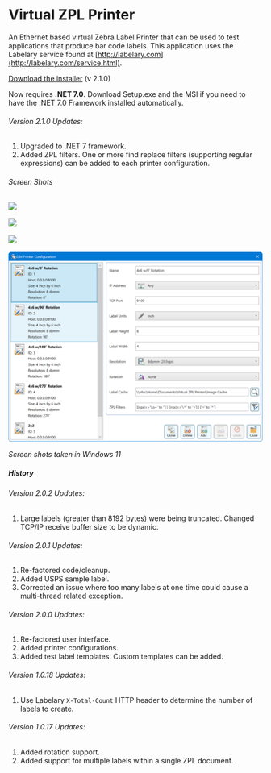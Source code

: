 # Virtual ZPL Printer
An Ethernet based virtual Zebra Label Printer that can be used to test applications that produce bar code labels. This application uses the Labelary service found at [http://labelary.com](http://labelary.com/service.html).

[Download the installer](https://github.com/porrey/Virtual-ZPL-Printer/raw/ZPL-Filter/Installer/Virtual%20ZPL%20Printer%20Setup.msi) (v 2.1.0)

Now requires **.NET 7.0**. Download Setup.exe and the MSI if you need to have the .NET 7.0 Framework installed automatically.

###### Version 2.1.0 Updates:
1. Upgraded to .NET 7 framework.
2. Added ZPL filters. One or more find replace filters (supporting regular expressions) can be added to each printer configuration.

###### Screen Shots

![](https://github.com/porrey/Virtual-ZPL-Printer/raw/ZPL-Filter/Images/VirtualZplPrinter-01.png)

![](https://github.com/porrey/Virtual-ZPL-Printer/raw/ZPL-Filter/Images/VirtualZplPrinter-02.png)

![](https://github.com/porrey/Virtual-ZPL-Printer/raw/ZPL-Filter/Images/VirtualZplPrinter-03.png)

![](https://github.com/porrey/Virtual-ZPL-Printer/raw/ZPL-Filter/Images/VirtualZplPrinter-04.png)

*Screen shots taken in Windows 11*

##### History
###### Version 2.0.2 Updates:
1. Large labels (greater than 8192 bytes) were being truncated. Changed TCP/IP receive buffer size to be dynamic.

###### Version 2.0.1 Updates:
1. Re-factored code/cleanup.
2. Added USPS sample label.
3. Corrected an issue where too many labels at one time could cause a multi-thread related exception.

###### Version 2.0.0 Updates:
1. Re-factored user interface.
2. Added printer configurations.
3. Added test label templates. Custom templates can be added.

###### Version 1.0.18 Updates:
1. Use Labelary `X-Total-Count` HTTP header to determine the number of labels to create.

###### Version 1.0.17 Updates:
1. Added rotation support.
2. Added support for multiple labels within a single ZPL document.
